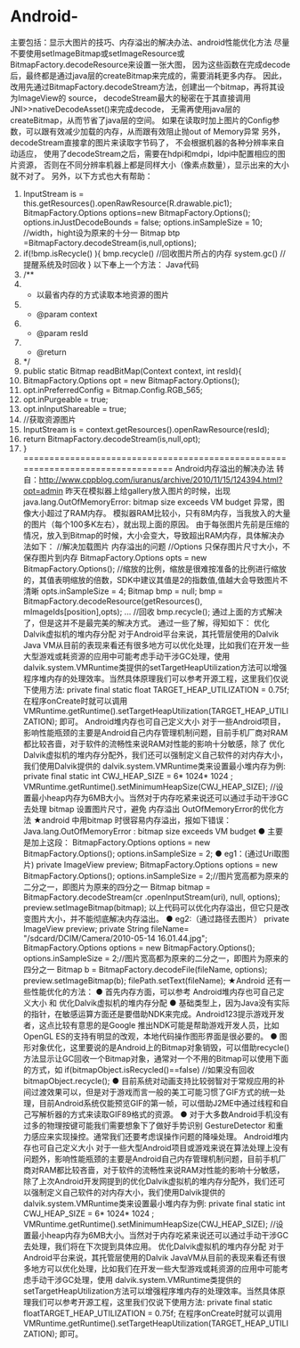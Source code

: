 # Android-
主要包括：显示大图片的技巧、内存溢出的解决办法、android性能优化方法
尽量不要使用setImageBitmap或setImageResource或BitmapFactory.decodeResource来设置一张大图，
因为这些函数在完成decode后，最终都是通过java层的createBitmap来完成的，需要消耗更多内存。
因此，改用先通过BitmapFactory.decodeStream方法，创建出一个bitmap，再将其设为ImageView的 source，
decodeStream最大的秘密在于其直接调用JNI>>nativeDecodeAsset()来完成decode，
无需再使用java层的createBitmap，从而节省了java层的空间。
如果在读取时加上图片的Config参数，可以跟有效减少加载的内存，从而跟有效阻止抛out of Memory异常
另外，decodeStream直接拿的图片来读取字节码了， 不会根据机器的各种分辨率来自动适应， 
使用了decodeStream之后，需要在hdpi和mdpi，ldpi中配置相应的图片资源， 
否则在不同分辨率机器上都是同样大小（像素点数量），显示出来的大小就不对了。
另外，以下方式也大有帮助：
1. InputStream is = this.getResources().openRawResource(R.drawable.pic1);
BitmapFactory.Options options=new BitmapFactory.Options();
options.inJustDecodeBounds = false;
options.inSampleSize = 10; //width，hight设为原来的十分一
Bitmap btp =BitmapFactory.decodeStream(is,null,options);
2. if(!bmp.isRecycle() ){
bmp.recycle() //回收图片所占的内存
system.gc() //提醒系统及时回收
}
以下奉上一个方法：
Java代码
1. /**
2. * 以最省内存的方式读取本地资源的图片
3. * @param context
4. * @param resId
5. * @return
6. */ 
7. public static Bitmap readBitMap(Context context, int resId){ 
8. BitmapFactory.Options opt = new BitmapFactory.Options(); 
9. opt.inPreferredConfig = Bitmap.Config.RGB_565; 
10. opt.inPurgeable = true; 
11. opt.inInputShareable = true; 
12. //获取资源图片 
13. InputStream is = context.getResources().openRawResource(resId); 
14. return BitmapFactory.decodeStream(is,null,opt); 
15. }
================================================================================
Android内存溢出的解决办法
转自：http://www.cppblog.com/iuranus/archive/2010/11/15/124394.html?opt=admin
昨天在模拟器上给gallery放入图片的时候，出现java.lang.OutOfMemoryError: bitmap size exceeds VM budget 异常，图像大小超过了RAM内存。
模拟器RAM比较小，只有8M内存，当我放入的大量的图片（每个100多K左右），就出现上面的原因。
由于每张图片先前是压缩的情况，放入到Bitmap的时候，大小会变大，导致超出RAM内存，具体解决办法如下：
//解决加载图片 内存溢出的问题
//Options 只保存图片尺寸大小，不保存图片到内存
BitmapFactory.Options opts = new BitmapFactory.Options();
//缩放的比例，缩放是很难按准备的比例进行缩放的，其值表明缩放的倍数，SDK中建议其值是2的指数值,值越大会导致图片不清晰
opts.inSampleSize = 4;
Bitmap bmp = null;
bmp = BitmapFactory.decodeResource(getResources(), mImageIds[position],opts); 
... 
//回收
bmp.recycle();
通过上面的方式解决了，但是这并不是最完美的解决方式。
通过一些了解，得知如下：
优化Dalvik虚拟机的堆内存分配
对于Android平台来说，其托管层使用的Dalvik Java VM从目前的表现来看还有很多地方可以优化处理，比如我们在开发一些大型游戏或耗资源的应用中可能考虑手动干涉GC处理，使用 dalvik.system.VMRuntime类提供的setTargetHeapUtilization方法可以增强程序堆内存的处理效率。当然具体原理我们可以参考开源工程，这里我们仅说下使用方法: private final static float TARGET_HEAP_UTILIZATION = 0.75f; 在程序onCreate时就可以调用 VMRuntime.getRuntime().setTargetHeapUtilization(TARGET_HEAP_UTILIZATION); 即可。
Android堆内存也可自己定义大小
对于一些Android项目，影响性能瓶颈的主要是Android自己内存管理机制问题，目前手机厂商对RAM都比较吝啬，对于软件的流畅性来说RAM对性能的影响十分敏感，除了 优化Dalvik虚拟机的堆内存分配外，我们还可以强制定义自己软件的对内存大小，我们使用Dalvik提供的 dalvik.system.VMRuntime类来设置最小堆内存为例:
private final static int CWJ_HEAP_SIZE = 6* 1024* 1024 ;
VMRuntime.getRuntime().setMinimumHeapSize(CWJ_HEAP_SIZE); //设置最小heap内存为6MB大小。当然对于内存吃紧来说还可以通过手动干涉GC去处理
bitmap 设置图片尺寸，避免 内存溢出 OutOfMemoryError的优化方法
★android 中用bitmap 时很容易内存溢出，报如下错误：Java.lang.OutOfMemoryError : bitmap size exceeds VM budget
● 主要是加上这段：
BitmapFactory.Options options = new BitmapFactory.Options();
options.inSampleSize = 2;
● eg1：(通过Uri取图片)
private ImageView preview;
BitmapFactory.Options options = new BitmapFactory.Options();
options.inSampleSize = 2;//图片宽高都为原来的二分之一，即图片为原来的四分之一
Bitmap bitmap = BitmapFactory.decodeStream(cr
.openInputStream(uri), null, options);
preview.setImageBitmap(bitmap);
以上代码可以优化内存溢出，但它只是改变图片大小，并不能彻底解决内存溢出。
● eg2:（通过路径去图片）
private ImageView preview;
private String fileName= "/sdcard/DCIM/Camera/2010-05-14 16.01.44.jpg";
BitmapFactory.Options options = new BitmapFactory.Options();
options.inSampleSize = 2;//图片宽高都为原来的二分之一，即图片为原来的四分之一
Bitmap b = BitmapFactory.decodeFile(fileName, options);
preview.setImageBitmap(b);
filePath.setText(fileName);
★Android 还有一些性能优化的方法：
● 首先内存方面，可以参考 Android堆内存也可自己定义大小 和 优化Dalvik虚拟机的堆内存分配
● 基础类型上，因为Java没有实际的指针，在敏感运算方面还是要借助NDK来完成。Android123提示游戏开发者，这点比较有意思的是Google 推出NDK可能是帮助游戏开发人员，比如OpenGL ES的支持有明显的改观，本地代码操作图形界面是很必要的。
● 图形对象优化，这里要说的是Android上的Bitmap对象销毁，可以借助recycle()方法显示让GC回收一个Bitmap对象，通常对一个不用的Bitmap可以使用下面的方式，如
if(bitmapObject.isRecycled()==false) //如果没有回收 
bitmapObject.recycle(); 
● 目前系统对动画支持比较弱智对于常规应用的补间过渡效果可以，但是对于游戏而言一般的美工可能习惯了GIF方式的统一处理，目前Android系统仅能预览GIF的第一帧，可以借助J2ME中通过线程和自己写解析器的方式来读取GIF89格式的资源。
● 对于大多数Android手机没有过多的物理按键可能我们需要想象下了做好手势识别 GestureDetector 和重力感应来实现操控。通常我们还要考虑误操作问题的降噪处理。
Android堆内存也可自己定义大小
对于一些大型Android项目或游戏来说在算法处理上没有问题外，影响性能瓶颈的主要是Android自己内存管理机制问题，目前手机厂商对RAM都比较吝啬，对于软件的流畅性来说RAM对性能的影响十分敏感，除了上次Android开发网提到的优化Dalvik虚拟机的堆内存分配外，我们还可以强制定义自己软件的对内存大小，我们使用Dalvik提供的 dalvik.system.VMRuntime类来设置最小堆内存为例:
private final static int CWJ_HEAP_SIZE = 6* 1024* 1024 ;
VMRuntime.getRuntime().setMinimumHeapSize(CWJ_HEAP_SIZE); //设置最小heap内存为6MB大小。当然对于内存吃紧来说还可以通过手动干涉GC去处理，我们将在下次提到具体应用。
优化Dalvik虚拟机的堆内存分配
对于Android平台来说，其托管层使用的Dalvik JavaVM从目前的表现来看还有很多地方可以优化处理，比如我们在开发一些大型游戏或耗资源的应用中可能考虑手动干涉GC处理，使用 dalvik.system.VMRuntime类提供的setTargetHeapUtilization方法可以增强程序堆内存的处理效率。当然具体原理我们可以参考开源工程，这里我们仅说下使用方法: private final static floatTARGET_HEAP_UTILIZATION = 0.75f; 在程序onCreate时就可以调用 VMRuntime.getRuntime().setTargetHeapUtilization(TARGET_HEAP_UTILIZATION); 即可。

